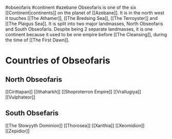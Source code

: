#obseofaris #continent #azebane
Obseofaris is one of the six [[Continent|continents]] on the planet of [[Azebane]]. It is in the north west it touches [[The Athamer]], [[The Bredsing Sea]], [[The Terroyster]] and [[The Plaigus Sea]]. It is split into two major landmasses, North Obseofaris and South Obseofaris. Despite being 2 separate landmasses, it is one continent because it used to be one empire before [[The Cleansing]], during the time of [[The First Dawn]].
# Countries of Obseofaris
## North Obseofaris
[[Cirittapan]]
[[Ithaharkh]]
[[Shoproterron Empire]]
[[Vrallugiya]]
[[Vulphateor]]

## South Obsefaris
[[The Stowyyth Dominion]]
[[Thorosea]]
[[Xarithia]]
[[Xeomidion]]
[[Zepidior]]